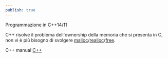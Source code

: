 ```yaml
---
publish: true
---
```

Programmazione in C++14/11

C++ risolve il problema dell'ownership della memoria che si presenta in C, non vi è più bisogno di svolgere [malloc](https://en.cppreference.com/w/c/memory/malloc)/[realloc](reallochttps://en.cppreference.com/w/c/memory/realloc)/[free](https://en.cppreference.com/w/c/memory/free).

C++ manual [C++](https://learn.microsoft.com/it-it/cpp/cpp/welcome-back-to-cpp-modern-cpp?view=msvc-170)
